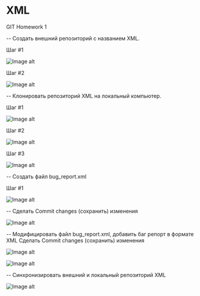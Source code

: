 # XML
GIT Homework 1

-- Создать внешний репозиторий c названием XML.

Шаг #1

![Image alt](https://github.com/EugeneVovk/XML/raw/main/img/1.png)

Шаг #2

![Image alt](https://github.com/EugeneVovk/XML/raw/main/img/2.png)

-- Клонировать репозиторий XML на локальный компьютер.

Шаг #1

![Image alt](https://github.com/EugeneVovk/XML/raw/main/img/3.png)

Шаг #2

![Image alt](https://github.com/EugeneVovk/XML/raw/main/img/4.png)

Шаг #3

![Image alt](https://github.com/EugeneVovk/XML/raw/main/img/5.png)

-- Создать файл bug_report.xml

Шаг #1

![Image alt](https://github.com/EugeneVovk/XML/raw/main/img/6.png)

-- Сделать Commit changes (сохранить) изменения

![Image alt](https://github.com/EugeneVovk/XML/raw/main/img/7.png)

-- Модифицировать файл bug_report.xml, добавить баг репорт в формате XML
Сделать Commit changes (сохранить) изменения

![Image alt](https://github.com/EugeneVovk/XML/raw/main/img/8.png)

![Image alt](https://github.com/EugeneVovk/XML/raw/main/img/9.png)

-- Синхронизировать внешний и локальный репозиторий XML

![Image alt](https://github.com/EugeneVovk/XML/raw/main/img/10.png)
